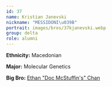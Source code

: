 ```yaml
---
id: 37
name: Kristian Janevski
nickname: "MESSIDONI\u039B"
portrait: images/bros/37kjanevski.webp
group: delta
role: alumni
---
```


**Ethnicity:** Macedonian

**Major:** Molecular Genetics

**Big Bro:** [Ethan "Doc McStuffin's" Chan](01echan)
